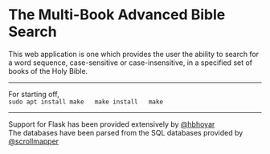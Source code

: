 # The Multi-Book Advanced Bible Search

This web application is one which provides the user the ability to search for a word sequence, case-sensitive or case-insensitive, in a specified set of books of the Holy Bible.

***
For starting off,  
`
    sudo apt install make  
    make install  
    make
`
***
Support for Flask has been provided extensively by [@hbhoyar](https://github.com/hbhoyar)  
The databases have been parsed from the SQL databases provided by [@scrollmapper](https://github.com/scrollmapper)
